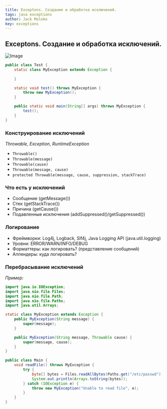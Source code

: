 ```yaml
---
title: Exceptons. Создание и обработка исключений.
tags: java exceptions
author: Jack Moloko
key: exceptions
---
```


## Exceptons. Создание и обработка исключений.

<!--more-->

![Image](https://drive.google.com/file/d/1VAqESso8G8TM15oYWJt-mgtfcJsDoiIU/view?usp=sharing)

```java
public class Test {
    static class MyException extends Exception {
        
    }

    static void test() throws MyException {
        throw new MyException();
    }

    public static void main(String[] args) throws MyException {
        test();
    }
}
```
### Конструирование исключений

_Throwable, Exception, RuntimeException_
* `Throwable()`
* `Throwable(message)`
* `Throwable(cause)`
* `Throwable(message, cause)`
* `protected Throwable(message, cause, suppression, stackTrace)`

### Что есть у исключений
* Сообщение (getMessage())
* Стек (getStackTrace())
* Причина (getCause())
* Подавленные исключения (addSuppressed()/getSuppressed())

### Логирование
* Фреймворки: Log4j, Logback, Slf4j, Java Logging API (java.util.logging)
* Уровни: ERROR/WARN/INFO/DEBUG
* Форматтеры: как логировать? (представление сообщений)
* Аппендеры: куда логировать?

### Перебрасывание исключений

_Пример:_

```java
import java.io.IOException;
import java.nio.file.Files;
import java.nio.file.Path;
import java.nio.file.Paths;
import java.util.Arrays;

static class MyException extends Exception {
    public MyException(String message) {
        super(message);
    }

    public MyException(String message, Throwable cause) {
        super(message, cause);
    }
}

public class Main {
    void readFile() throws MyException {
        try {
            byte[] bytes = Files.readAllBytes(Paths.get("/etc/passwd"));
            System.out.println(Arrays.toString(bytes));
        } catch (IOException e) {
            throw new MyException("Unable to read file", e);
        }
    }
}
```

